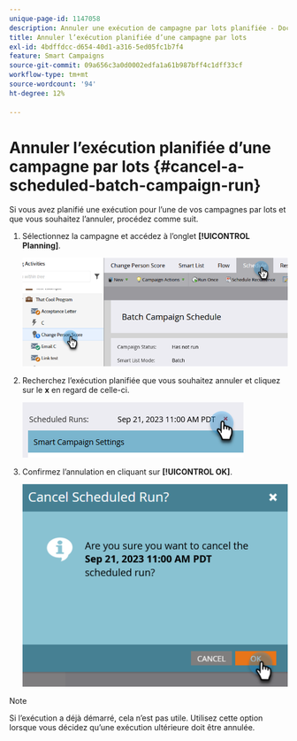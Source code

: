```yaml
---
unique-page-id: 1147058
description: Annuler une exécution de campagne par lots planifiée - Documents Marketo - Documentation du produit
title: Annuler l’exécution planifiée d’une campagne par lots
exl-id: 4bdffdcc-d654-40d1-a316-5ed05fc1b7f4
feature: Smart Campaigns
source-git-commit: 09a656c3a0d0002edfa1a61b987bff4c1dff33cf
workflow-type: tm+mt
source-wordcount: '94'
ht-degree: 12%

---
```


# Annuler l’exécution planifiée d’une campagne par lots {#cancel-a-scheduled-batch-campaign-run}

Si vous avez planifié une exécution pour l’une de vos campagnes par lots et que vous souhaitez l’annuler, procédez comme suit.

1. Sélectionnez la campagne et accédez à l’onglet **[!UICONTROL Planning]**.

   ![](assets/cancel-a-scheduled-batch-campaign-run-1.png)

1. Recherchez l’exécution planifiée que vous souhaitez annuler et cliquez sur le **x** en regard de celle-ci.

   ![](assets/cancel-a-scheduled-batch-campaign-run-2.png)

1. Confirmez l’annulation en cliquant sur **[!UICONTROL OK]**.

   ![](assets/cancel-a-scheduled-batch-campaign-run-3.png)

>[!NOTE]
>
>Si l’exécution a déjà démarré, cela n’est pas utile. Utilisez cette option lorsque vous décidez qu’une exécution ultérieure doit être annulée.
